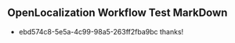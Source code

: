 ## OpenLocalization Workflow Test MarkDown
* ebd574c8-5e5a-4c99-98a5-263ff2fba9bc thanks!

<!--HONumber=Jul16_HO5-->


